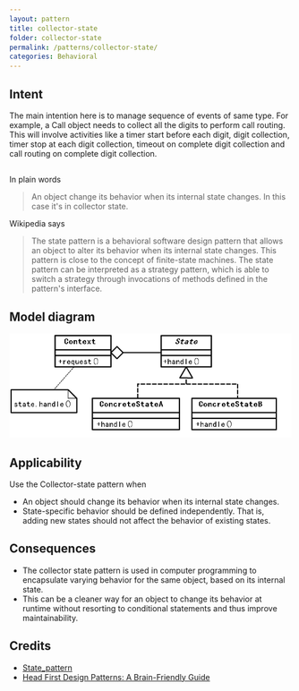 ```yaml
---
layout: pattern
title: collector-state
folder: collector-state
permalink: /patterns/collector-state/
categories: Behavioral
---
```


## Intent

The main intention here is to manage sequence of events of same type. For example, a Call object needs to collect all the digits to perform call routing. This will involve activities like a timer start before each digit, digit collection, timer stop at each digit collection, timeout on complete digit collection and call routing on complete digit collection.

## 


In plain words

> An object change its behavior when its internal state changes. In this case it's in collector state.

Wikipedia says

> The state pattern is a behavioral software design pattern that allows an object to alter its behavior when its internal state changes. This pattern is close to the concept of finite-state machines. The state pattern can be interpreted as a strategy pattern, which is able to switch a strategy through invocations of methods defined in the pattern's interface.

## Model diagram

![alt text](./etc/collector_state.png)

## Applicability

Use the Collector-state pattern when

* An object should change its behavior when its internal state changes.
* State-specific behavior should be defined independently. That is, adding new states should not affect the behavior of existing states.


## Consequences

* The collector state pattern is used in computer programming to encapsulate varying behavior for the same object, based on its internal state. 
* This can be a cleaner way for an object to change its behavior at runtime without resorting to conditional statements and thus improve maintainability.
## Credits

* [State_pattern](https://en.wikipedia.org/wiki/State_pattern)
* [Head First Design Patterns: A Brain-Friendly Guide](https://www.amazon.com/gp/product/0596007124/ref=as_li_tl?ie=UTF8&camp=1789&creative=9325&creativeASIN=0596007124&linkCode=as2&tag=javadesignpat-20&linkId=6b8b6eea86021af6c8e3cd3fc382cb5b)
